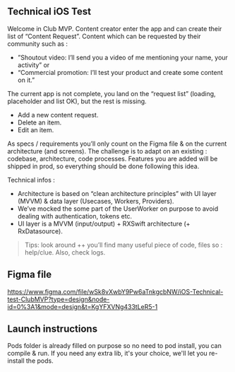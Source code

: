 ## Technical iOS Test

Welcome in Club MVP. Content creator enter the app and can create their list of “Content Request”. Content which can be requested by their community such as :
* ”Shoutout video: I’ll send you a video of me mentioning your name, your activity” or
* “Commercial promotion: I’ll test your product and create some content on it.”

The current app is not complete, you land on the “request list” (loading, placeholder and list OK), but the rest is missing.
* Add a new content request.
* Delete an item.
* Edit an item.

As specs / requirements you’ll only count on the Figma file & on the current architecture (and screens). The challenge is to adapt on an existing : codebase, architecture, code processes. Features you are added will be shipped in prod, so everything should be done following this idea.

Technical infos :
* Architecture is based on “clean architecture principles” with UI layer (MVVM) & data layer (Usecases, Workers, Providers).
* We’ve mocked the some part of the UserWorker on purpose to avoid dealing with authentication, tokens etc.
* UI layer is a MVVM (input/output) + RXSwift architecture (+ RxDatasource).

> Tips: look around ++ you’ll find many useful piece of code, files so : help/clue. Also, check logs.

## Figma file
https://www.figma.com/file/wSk8vXwbY9Pw6aTnkgcbNW/iOS-Technical-test-ClubMVP?type=design&node-id=0%3A1&mode=design&t=KgYFXVNg433tLeR5-1

## Launch instructions
Pods folder is already filled on purpose so no need to pod install, you can compile & run. 
If you need any extra lib, it's your choice, we'll let you re-install the pods. 
